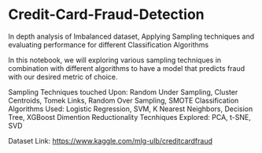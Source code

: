 # Credit-Card-Fraud-Detection
In depth analysis of Imbalanced dataset, Applying Sampling techniques and evaluating performance for different Classification Algorithms


In this notebook, we will exploring various sampling techniques in combination with different algorithms to have a model that predicts fraud with our desired metric of choice. 

Sampling Techniques touched Upon: Random Under Sampling, Cluster Centroids, Tomek Links, Random Over Sampling, SMOTE
Classification Algorithms Used: Logistic Regression, SVM, K Nearest Neighbors, Decision Tree, XGBoost
Dimention Reductionality Tecnhiques Explored: PCA, t-SNE, SVD

Dataset Link: https://www.kaggle.com/mlg-ulb/creditcardfraud
